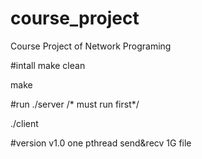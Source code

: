 # course_project
Course Project of Network Programing

#intall
make clean

make

#run
./server          /* must run first*/

./client

#version
v1.0 one pthread send&recv 1G file
